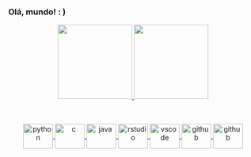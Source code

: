 ### Olá, mundo! : )

<div align="center">
  <a href="https://github.com/g-assismoraes">
  <img height="150em" src="https://github-readme-stats.vercel.app/api?username=g-assismoraes&show_icons=true&theme=nord&include_all_commits=true&count_private=true&hide=stars,prs,issues,contribs"/>
  <img height="150em" src="https://github-readme-stats.vercel.app/api/top-langs/?username=g-assismoraes&layout=compact&langs_count=6&hide=CSS,html&theme=nord"/>
</div>
  
  ##
  
<div style="display: inline_block"align="center"><br>
  <img align="center" alt="python" height="50" width="60" src="https://cdn.jsdelivr.net/gh/devicons/devicon/icons/python/python-original-wordmark.svg">
  <img align="center" alt="c" height="50" width="60" src="https://cdn.jsdelivr.net/gh/devicons/devicon/icons/c/c-original.svg">
  <img align="center" alt="java" height="50" width="60" src="https://cdn.jsdelivr.net/gh/devicons/devicon/icons/java/java-original-wordmark.svg">
  <img align="center" alt="rstudio" height="50" width="60" src="https://cdn.jsdelivr.net/gh/devicons/devicon/icons/rstudio/rstudio-original.svg">
  <img align="center" alt="vscode" height="50" width="60" src="https://cdn.jsdelivr.net/gh/devicons/devicon/icons/vscode/vscode-original.svg">
  <img align="center" alt="github" height="50" width="60" src="https://cdn.jsdelivr.net/gh/devicons/devicon/icons/github/github-original.svg">
  <img align="center" alt="github" height="50" width="60" src="https://cdn.jsdelivr.net/gh/devicons/devicon/icons/postgresql/postgresql-plain.svg">
</div>
  
